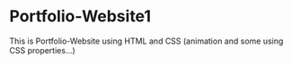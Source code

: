 # Portfolio-Website1
This is Portfolio-Website using HTML and CSS (animation and some using CSS properties...)
